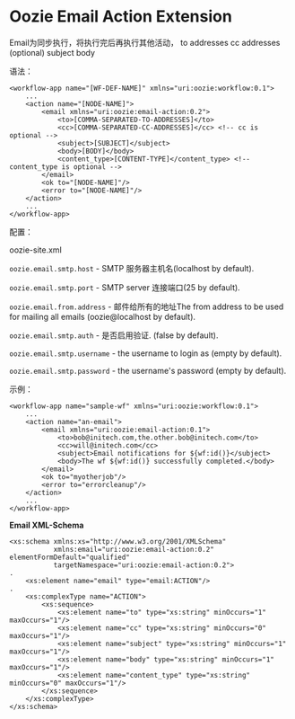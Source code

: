 # Oozie Email Action Extension #

Email为同步执行，将执行完后再执行其他活动，
to addresses
cc addresses (optional)
 subject 
body 

语法：

	<workflow-app name="[WF-DEF-NAME]" xmlns="uri:oozie:workflow:0.1">
	    ...
	    <action name="[NODE-NAME]">
	        <email xmlns="uri:oozie:email-action:0.2">
	            <to>[COMMA-SEPARATED-TO-ADDRESSES]</to>
	            <cc>[COMMA-SEPARATED-CC-ADDRESSES]</cc> <!-- cc is optional -->
	            <subject>[SUBJECT]</subject>
	            <body>[BODY]</body>
	            <content_type>[CONTENT-TYPE]</content_type> <!-- content_type is optional -->
	        </email>
	        <ok to="[NODE-NAME]"/>
	        <error to="[NODE-NAME]"/>
	    </action>
	    ...
	</workflow-app>

配置：

oozie-site.xml

`oozie.email.smtp.host` - SMTP 服务器主机名(localhost by default).

`oozie.email.smtp.port` - SMTP server 连接端口(25 by default). 

`oozie.email.from.address` - 邮件给所有的地址The from address to be used for mailing all emails (oozie@localhost by default). 

`oozie.email.smtp.auth` - 是否启用验证. (false by default). 

`oozie.email.smtp.username` - the username to login as (empty by default). 

`oozie.email.smtp.password` - the username's password (empty by default).

示例：

	<workflow-app name="sample-wf" xmlns="uri:oozie:workflow:0.1">
	    ...
	    <action name="an-email">
	        <email xmlns="uri:oozie:email-action:0.1">
	            <to>bob@initech.com,the.other.bob@initech.com</to>
	            <cc>will@initech.com</cc>
	            <subject>Email notifications for ${wf:id()}</subject>
	            <body>The wf ${wf:id()} successfully completed.</body>
	        </email>
	        <ok to="myotherjob"/>
	        <error to="errorcleanup"/>
	    </action>
	    ...
	</workflow-app>


**Email XML-Schema**

	<xs:schema xmlns:xs="http://www.w3.org/2001/XMLSchema"
	           xmlns:email="uri:oozie:email-action:0.2" elementFormDefault="qualified"
	           targetNamespace="uri:oozie:email-action:0.2">
	.
	    <xs:element name="email" type="email:ACTION"/>
	.
	    <xs:complexType name="ACTION">
	        <xs:sequence>
	            <xs:element name="to" type="xs:string" minOccurs="1" maxOccurs="1"/>
	            <xs:element name="cc" type="xs:string" minOccurs="0" maxOccurs="1"/>
	            <xs:element name="subject" type="xs:string" minOccurs="1" maxOccurs="1"/>
	            <xs:element name="body" type="xs:string" minOccurs="1" maxOccurs="1"/>
	            <xs:element name="content_type" type="xs:string" minOccurs="0" maxOccurs="1"/>
	        </xs:sequence>
	    </xs:complexType>
	</xs:schema>
